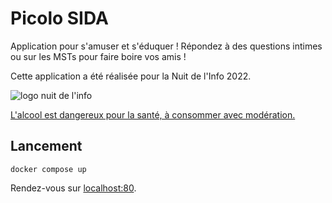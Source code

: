 # Picolo SIDA

Application pour s'amuser et s'éduquer ! Répondez à des questions intimes ou sur les MSTs pour faire boire vos amis !

Cette application a été réalisée pour la Nuit de l'Info 2022.

![logo nuit de l'info](https://www.nuitdelinfo.com/materiel_communication/2022/visuelSVG/N2I2022-couleurs.svg)

[L'alcool est dangereux pour la santé, à consommer avec modération.](https://solidarites-sante.gouv.fr/prevention-en-sante/addictions/article/l-addiction-a-l-alcool)

## Lancement

```
docker compose up
```

Rendez-vous sur [localhost:80](localhost:80).
